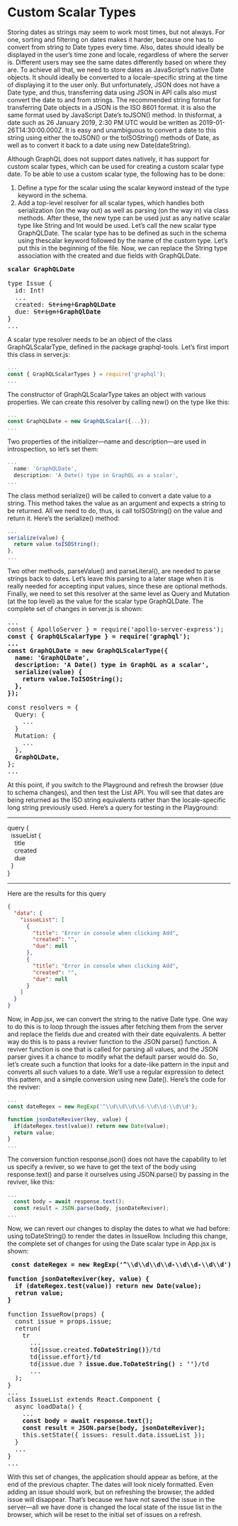# Custom Scalar Types

Storing dates as strings may seem to work most times, but not always. For one, sorting and filtering on dates makes it harder, because one has to convert from string to Date types every time. Also, dates should ideally be displayed in the user’s time zone and locale, regardless of where the server is. Different users may see the same dates differently based on where they are.
To achieve all that, we need to store dates as JavaScript’s native Date objects. It should ideally be
converted to a locale-specific string at the time of displaying it to the user only. But unfortunately, JSON does not have a Date type, and thus, transferring data using JSON in API calls also must convert the date to and from strings.
The recommended string format for transferring Date objects in a JSON is the ISO 8601 format. It is also the same format used by JavaScript Date’s toJSON() method. In thisformat, a date such as 26 January 2019, 2:30 PM UTC would be written as 2019-01-26T14:30:00.000Z. It is easy and unambiguous to convert a date to this string using either the toJSON() or the toISOString() methods of Date, as well as to convert it back to a date using new Date(dateString).

Although GraphQL does not support dates natively, it has support for custom scalar types, which can be
used for creating a custom scalar type date. To be able to use a custom scalar type, the following has to be done:

1. Define a type for the scalar using the scalar keyword instead of the type keyword in the schema.
2. Add a top-level resolver for all scalar types, which handles both serialization (on the way out) as well as parsing (on the way in) via class methods.
After these, the new type can be used just as any native scalar type like String and Int would be used.
Let’s call the new scalar type GraphQLDate. The scalar type has to be defined as such in the schema using thescalar keyword followed by the name of the custom type. Let’s put this in the beginning of the file. Now, we can replace the String type association with the created and due fields with GraphQLDate. 

<pre>
<b>scalar GraphQLDate</b>

type Issue {
  id: Int!
  ...
  created: <del>String!</del><b>GraphQLDate</b>
  due: <del>Strign!</del><b>GraphQlDate</b>
}
...
</pre>

A scalar type resolver needs to be an object of the class GraphQLScalarType, defined in the package
graphql-tools. Let’s first import this class in server.js:

```js
...
const { GraphQLScalarTypes } = require('graphql');
...
```

The constructor of GraphQLScalarType takes an object with various properties. We can create this
resolver by calling new() on the type like this:

```js
...
const GraphQLDate = new GraphQLScalar({...});
...
```

Two properties of the initializer—name and description—are used in introspection, so let’s set them:

```js
...
  name: 'GraphQLDate',
  description: 'A Date() type in GraphQL as a scalar',
...
```

The class method serialize() will be called to convert a date value to a string. This method takes the
value as an argument and expects a string to be returned. All we need to do, thus, is call toISOString() on the value and return it. Here’s the serialize() method:

```js
...
serialize(value) {
  return value.toISOString();
},
...
```

Two other methods, parseValue() and parseLiteral(), are needed to parse strings back to dates. Let’s
leave this parsing to a later stage when it is really needed for accepting input values, since these are optional methods.
Finally, we need to set this resolver at the same level as Query and Mutation (at the top level) as the
value for the scalar type GraphQLDate. The complete set of changes in server.js is shown:

<pre>
...
const { ApolloServer } = require('apollo-server-express');
<b>const { GraphQLScalarType } = require('graphql');
...
const GraphQLDate = new GraphQLScalarType({
  name: 'GraphQLDate',
  description: 'A Date() type in GraphQL as a scalar',
  serialize(value) {
    return value.ToISOString();
  },
});
</b>
const resolvers = {
  Query: {
    ...
  }
  Mutation: {
    ...
  },
  <b>GraphQLDate,</b>
};
...
</pre>

At this point, if you switch to the Playground and refresh the browser (due to schema changes), and
then test the List API. You will see that dates are being returned as the ISO string equivalents rather than the locale-specific long string previously used. Here’s a query for testing in the Playground:
<hr>
query {<br/>
  &nbsp;&nbsp;issueList {<br/>
    &nbsp;&nbsp;&nbsp;&nbsp;title<br/>
    &nbsp;&nbsp;&nbsp;&nbsp;created<br/>
    &nbsp;&nbsp;&nbsp;&nbsp;due<br/>
  &nbsp;&nbsp;}<br/>
}
<hr>
Here are the results for this query

```json
{
  "data": {
    "issueList": [
      {
        "title": "Error in console when clicking Add",
        "created": "",
        "due": null
      },
      {
        "title": "Error in console when clicking Add",
        "created": "",
        "due": null
      }
    ]
  }
}
```

Now, in App.jsx, we can convert the string to the native Date type. One way to do this is to loop
through the issues after fetching them from the server and replace the fields due and created with their
date equivalents. A better way do this is to pass a reviver function to the JSON parse() function. A reviver function is one that is called for parsing all values, and the JSON parser gives it a chance to modify what the default parser would do.
So, let’s create such a function that looks for a date-like pattern in the input and converts all such values to a date. We’ll use a regular expression to detect this pattern, and a simple conversion using new Date(). Here’s the code for the reviver:

```js
...
const dateRegex = new RegExp('^\\d\\d\\d\\d-\\d\\d-\\d\\d');

function jsonDateReviver(key, value) {
  if(dateRegex.test(value)) return new Date(value);
  return value;
}
...
```

The conversion function response.json() does not have the capability to let us specify a reviver, so we
have to get the text of the body using response.text() and parse it ourselves using JSON.parse() by passing in the reviver, like this:

```js
...
  const body = await response.text();
  const result = JSON.parse(body, jsonDateReviver);
...
```

Now, we can revert our changes to display the dates to what we had before: using toDateString() to
render the dates in IssueRow. Including this change, the complete set of changes for using the Date scalar type in App.jsx is shown:

<pre>
<b> const dateRegex = new RegExp('^\\d\\d\\d\\d-\\d\\d-\\d\\d');

function jsonDateReviver(key, value) {
  if (dateRegex.test(value)) return new Date(value);
  retrun value;
}</b>

function IssueRow(props) {
  const issue = props.issue;
  retrun(
    tr
      ...
      td{issue.created.<b>ToDateString()</b>}/td
      td{issue.effort}/td
      td{issue.due ? <b>issue.due.ToDateString() : ''</b>}/td
      ...
  );
}
...
class IssueList extends React.Component {
  async loadData() {
    ...
    <b>const body = await response.text();
    const result = JSON.parse(body, jsonDateReviver);</b>
    this.setState({ issues: result.data.issueList }); 
  }
  ...
}
...
</pre>

With this set of changes, the application should appear as before, at the end of the previous chapter. The dates will look nicely formatted. Even adding an issue should work, but on refreshing the browser, the added issue will disappear. That’s because we have not saved the issue in the server—all we have done is changed the local state of the issue list in the browser, which will be reset to the initial set of issues on a refresh.
